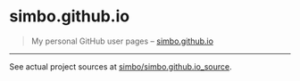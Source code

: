 simbo.github.io
===============

  > My personal GitHub user pages – [simbo.github.io](https://simbo.github.io)

---

See actual project sources at [simbo/simbo.github.io_source](https://github.com/simbo/simbo.github.io_source).
